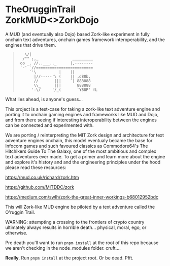 # TheOrugginTrail ZorkMUD<>ZorkDojo
A MUD (and eventually also Dojo) based Zork-like experiment in fully onchain text adventures, onchain games framework interoperability, and the engines that drive them.

>        \/|
>       /"" ;,_               _________
>      oo _. //..___.._      |,--------
>      `-' `//=========================
>          `'\          |    ||
>            |//-----'\ (    || ,d88b,
>            //       |||    `|_888888_
>            \\_      |||       888888
>           '-\/     '/_(       `Y88P' fL

What lies ahead, is anyone's guess...

This project is a test-case for taking a zork-like text adventure engine and porting it to onchain gaming engines and frameworks like MUD and Dojo, and from there seeing if interesting interoperability between the engines can be connected and experimented with.

We are porting / reinterpreting the MIT Zork design and architecture for text adventure engines onchain, this model eventualy became the base for Infocom games and such favoured classics as Commodore64's The Hitchikers Guide To The Galaxy, one of the most ambitious and complex text adventures ever made. To get a primer and learn more about the engine and explore it's history and and the engineering principles under the hood please read these resources:

https://mud.co.uk/richard/zork.htm

https://github.com/MITDDC/zork

https://medium.com/swlh/zork-the-great-inner-workings-b68012952bdc

This will Zork-like MUD engine be piloted by a text adventure called the O'ruggin Trail.

WARNING: attempting a crossing to the frontiers of crypto country ultimately always results in horrible death... physical, moral, ego, or otherwise.

Pre death you'll want to run `pnpm install` at the root 
of this repo because we aren't checking in the node_modules folder.
cruft....

**Really**. Run `pnpm install` at the project root. Or be dead. Pfft.
